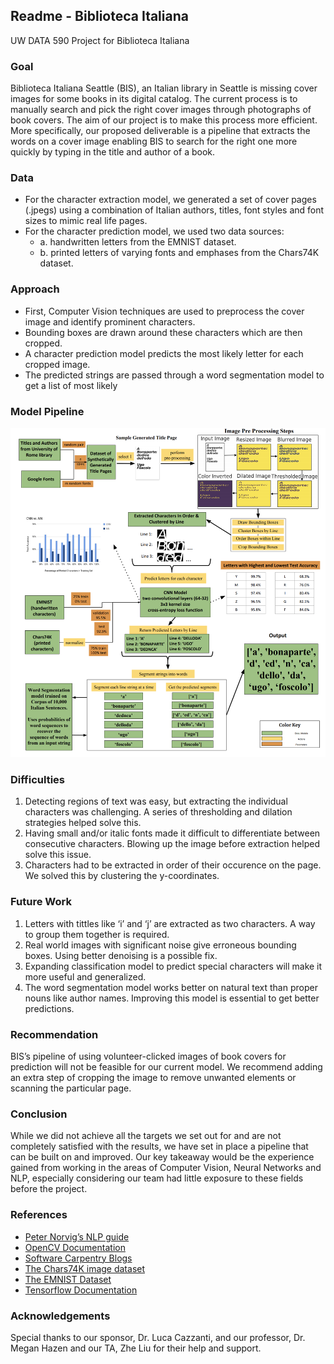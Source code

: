 
## Readme - Biblioteca Italiana
UW DATA 590 Project for Biblioteca Italiana

### Goal 

Biblioteca Italiana Seattle (BIS), an Italian library in Seattle is missing cover images for some books
in its digital catalog. The current process is to manually search and pick the right cover images through photographs of book covers. The aim of our project is to make this process more efficient. More specifically, our proposed deliverable is a pipeline that extracts the words on a cover image enabling BIS to search for the right one more quickly by typing in the title and author of a book.

### Data

* For the character extraction model, we generated a set of cover pages (.jpegs) using a combination of Italian authors, titles, font styles and font sizes to mimic real life pages.
* For the character prediction model, we used two data sources:
    * a. handwritten letters from the EMNIST dataset.
    * b. printed letters of varying fonts and emphases from the Chars74K dataset.

### Approach

* First, Computer Vision techniques are used to preprocess the cover image and identify prominent characters.
* Bounding boxes are drawn around these characters which are then cropped.
* A character prediction model predicts the most likely letter for each cropped image.
* The predicted strings are passed through a word segmentation model to get a list of most likely

### Model Pipeline

![Model Pipeline](/pipeline.png)

### Difficulties

1. Detecting regions of text was easy, but extracting the individual characters was challenging. A series of thresholding and dilation strategies helped solve this.
2. Having small and/or italic fonts made it difficult to differentiate between consecutive characters. Blowing up the image before extraction helped solve this issue.
3. Characters had to be extracted in order of their occurence on the page. We solved this by clustering the y-coordinates.

### Future Work

1. Letters with tittles like ‘i’ and ‘j’ are extracted as two characters. A way to group them together is required.
2. Real world images with significant noise give erroneous bounding boxes. Using better denoising is a possible fix.
3. Expanding classification model to predict special characters will make it more useful and generalized.
4. The word segmentation model works better on natural text than proper nouns like author names. Improving this model is essential to get better predictions.

### Recommendation

BIS’s pipeline of using volunteer-clicked images of book
covers for prediction will not be feasible for our current
model. We recommend adding an extra step of cropping the
image to remove unwanted elements or scanning the
particular page.

### Conclusion

While we did not achieve all the targets we set out for and are
not completely satisfied with the results, we have set in place
a pipeline that can be built on and improved.
Our key takeaway would be the experience gained from
working in the areas of Computer Vision, Neural Networks
and NLP, especially considering our team had little exposure
to these fields before the project.

### References

* [Peter Norvig’s NLP guide](https://techdevguide.withgoogle.com/resources/peter-norvigs-statistical-nlp/) 
* [OpenCV Documentation](https://docs.opencv.org/2.4/modules/refman.html)
* [Software Carpentry Blogs](https://software-carpentry.org/blog/) 
* [The Chars74K image dataset](https://docs.opencv.org/3.0-beta/modules/datasets/doc/datasets/tr_chars.html)
* [The EMNIST Dataset](https://www.nist.gov/itl/iad/image-group/emnist-dataset)
* [Tensorflow Documentation](https://www.tensorflow.org/api_docs)

### Acknowledgements

Special thanks to our sponsor, Dr. Luca Cazzanti, and our
professor, Dr. Megan Hazen and our TA, Zhe Liu for their
help and support.
